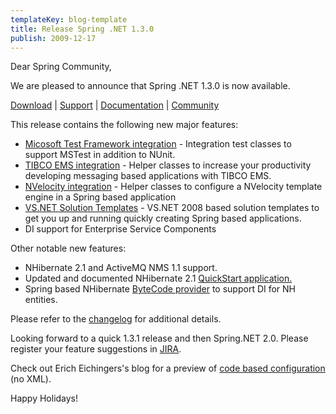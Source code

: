```yaml
---
templateKey: blog-template
title: Release Spring .NET 1.3.0
publish: 2009-12-17
---
```


Dear Spring Community,

We are pleased to announce that Spring .NET 1.3.0 is now available.

[Download](http://www.springframework.net/download.html) | [Support](http://www.springsource.com/services/enterprisesupport) | [Documentation](http://www.springframework.net/documentation.html#Reference_Manual_and_API) | [Community](http://forum.springframework.net/)

This release contains the following new major features:

- [Micosoft Test Framework integration](http://www.springframework.net/docs/1.3.0/reference/html/testing.html#integration-testing) - Integration test classes to support MSTest in addition to NUnit.
- [TIBCO EMS integration](http://www.springframework.net/docs/1.3.0/reference/html/messaging.html) - Helper classes to increase your productivity developing messaging based applications with TIBCO EMS.
- [NVelocity integration](http://www.springframework.net/docs/1.3.0/reference/html/templating.html) - Helper classes to configure a NVelocity template engine in a Spring based application
- [VS.NET Solution Templates](http://www.springframework.net/docs/1.3.0/reference/html/vsnet.html#d4e9487) - VS.NET 2008 based solution templates to get you up and running quickly creating Spring based applications.
- DI support for Enterprise Service Components

Other notable new features:

- NHibernate 2.1 and ActiveMQ NMS 1.1 support.
- Updated and documented NHibernate 2.1 [QuickStart application.](http://www.springframework.net/docs/1.3.0/reference/html/nh-quickstart.html)
- Spring based NHibernate [ByteCode provider](http://www.springframework.net/docs/1.3.0/reference/html/orm.html#orm-hibernate-bytecodeprovider) to support DI for NH entities.

Please refer to the [changelog](http://www.springframework.net/docs/1.3.0/changelog.txt) for additional details.

Looking forward to a quick 1.3.1 release and then Spring.NET 2.0. Please register your feature suggestions in [JIRA](https://jira.springsource.org/browse/SPRNET).

Check out Erich Eichingers's blog for a preview of [code based configuration](https://eeichinger.blogspot.com/2009/12/merry-xmlless-codeconfig-for-springnet.html) (no XML).

Happy Holidays!
